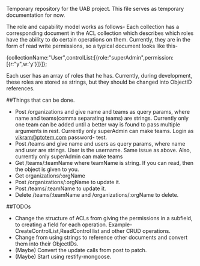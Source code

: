Temporary repository for the UAB project. This file serves as temporary documentation for now.

The role and capability model works as follows-
Each collection has a corresponding document in the ACL collection which describes which roles have the ability to do certain operations on them. 
Currently, they are in the form of read write permissions, so a typical document looks like this-

{collectionName:"User",controlList:[{role:"superAdmin",permission:[{r:"y",w:'y'}]}]};

Each user has an array of roles that he has. Currently, during development, these roles are stored as strings, but they should be changed into ObjectID references.

##Things that can be done.
- Post /organizations and give name and teams as query params, where name and teams(comma separating teams) are strings. Currently only one team can be added until a better way is found to pass multiple arguments in rest. Currently only superAdmin can make teams. Login as vikram@ptotem.com password- test.
- Post /teams and give name and users as query params, where name and user are strings. User is the username. Same issue as above. Also, currently only superAdmin can make teams
- Get /teams/:teamName where teamName is string. If you can read, then the object is given to you.
- Get organizations/:orgName
- Post /organizations/:orgName to update it.
- Post /teams/:teamName to update it.
- Delete /teams/:teamName and /organizations/:orgName to delete.

##TODOs
- Change the structure of ACLs from giving the permissions in a subfield, to creating a field for each operation. Example- CreateControlList,ReadControl list and other CRUD operations.
- Change from using strings to reference other documents and convert them into their ObjectIDs.
- (Maybe) Convert the update calls from post to patch.
- (Maybe) Start using restify-mongoose.
